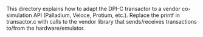 This directory explains how to adapt the DPI-C transactor to a vendor co-simulation API
(Palladium, Veloce, Protium, etc.). Replace the printf in transactor.c with calls to
the vendor library that sends/receives transactions to/from the hardware/emulator.
